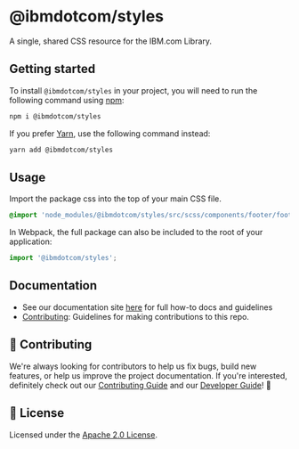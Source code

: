 # @ibmdotcom/styles

A single, shared CSS resource for the IBM.com Library.

## Getting started

To install `@ibmdotcom/styles` in your project, you will need to run the
following command using [npm](https://www.npmjs.com/):

```bash
npm i @ibmdotcom/styles
```

If you prefer [Yarn](https://yarnpkg.com/en/), use the following command
instead:

```bash
yarn add @ibmdotcom/styles
```

## Usage

Import the package css into the top of your main CSS file.

```css
@import 'node_modules/@ibmdotcom/styles/src/scss/components/footer/footer';
```

In Webpack, the full package can also be included to the root of your
application:

```javascript
import '@ibmdotcom/styles';
```

## Documentation

- See our documentation site [here](https://carbonforibm-website.mybluemix.net)
  for full how-to docs and guidelines
- [Contributing](https://github.com/carbon-design-system/ibm-dotcom-library/.github/CONTRIBUTING.md):
  Guidelines for making contributions to this repo.

## 🙌 Contributing

We're always looking for contributors to help us fix bugs, build new features,
or help us improve the project documentation. If you're interested, definitely
check out our
[Contributing Guide](https://github.com/carbon-design-system/ibm-dotcom-library/.github/CONTRIBUTING.md)
and our
[Developer Guide](https://github.com/carbon-design-system/ibm-dotcom-library/docs/developing.md)!
👀

## 📝 License

Licensed under the
[Apache 2.0 License](https://github.com/carbon-design-system/ibm-dotcom-library/LICENSE).

